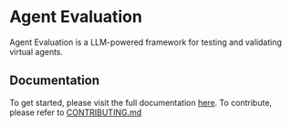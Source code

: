# Agent Evaluation

Agent Evaluation is a LLM-powered framework for testing and validating virtual agents.

## Documentation

To get started, please visit the full documentation [here](https://genai-tooling-incubator.pages.aws.dev/agenteval/). To contribute, please refer to [CONTRIBUTING.md](./CONTRIBUTING.md)